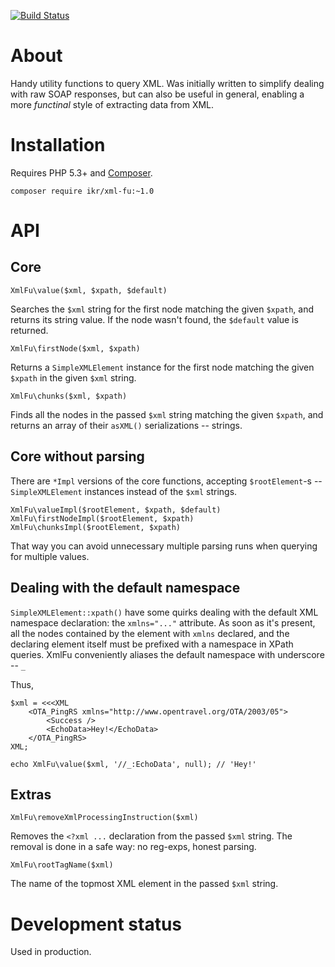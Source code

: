 [![Build Status](https://travis-ci.org/ikr/xml-fu.svg?branch=master)](https://travis-ci.org/ikr/xml-fu)

# About

Handy utility functions to query XML. Was initially written to simplify dealing with raw SOAP
responses, but can also be useful in general, enabling a more _functinal_ style of extracting data
from XML.

# Installation

Requires PHP 5.3+ and [Composer](https://getcomposer.org/).

    composer require ikr/xml-fu:~1.0

# API

## Core

    XmlFu\value($xml, $xpath, $default)

Searches the `$xml` string for the first node matching the given `$xpath`, and returns its string
value. If the node wasn't found, the `$default` value is returned.

    XmlFu\firstNode($xml, $xpath)

Returns a `SimpleXMLElement` instance for the first node matching the given `$xpath` in the given
`$xml` string.

    XmlFu\chunks($xml, $xpath)

Finds all the nodes in the passed `$xml` string matching the given `$xpath`, and returns an array of
their `asXML()` serializations -- strings.

## Core without parsing

There are `*Impl` versions of the core functions, accepting `$rootElement`-s -- `SimpleXMLElement`
instances instead of the `$xml` strings.

    XmlFu\valueImpl($rootElement, $xpath, $default)
    XmlFu\firstNodeImpl($rootElement, $xpath)
    XmlFu\chunksImpl($rootElement, $xpath)

That way you can avoid unnecessary multiple parsing runs when querying for multiple values.

## Dealing with the default namespace

`SimpleXMLElement::xpath()` have some quirks dealing with the default XML namespace declaration: the
`xmlns="..."` attribute. As soon as it's present, all the nodes contained by the element with
`xmlns` declared, and the declaring element itself must be prefixed with a namespace in XPath
queries. XmlFu conveniently aliases the default namespace with underscore -- `_`

Thus,

    $xml = <<<XML
        <OTA_PingRS xmlns="http://www.opentravel.org/OTA/2003/05">
            <Success />
            <EchoData>Hey!</EchoData>
        </OTA_PingRS>    
    XML;

    echo XmlFu\value($xml, '//_:EchoData', null); // 'Hey!'
    
## Extras

    XmlFu\removeXmlProcessingInstruction($xml)

Removes the `<?xml ...` declaration from the passed `$xml` string. The removal is done in a safe
way: no reg-exps, honest parsing.

    XmlFu\rootTagName($xml)

The name of the topmost XML element in the passed `$xml` string.

# Development status

Used in production.
